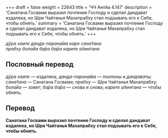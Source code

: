 +++
draft = false
weight = 22643
title = 'ЧЧ Антйа 4.147'
description = 'Санатана Госвами выразил почтение Господу и сделал дандават издалека, но Шри Чайтанья Махапрабху стал подзывать его к Себе, чтобы обнять.'
summary = 'Санатана Госвами выразил почтение Господу и сделал дандават издалека, но Шри Чайтанья Махапрабху стал подзывать его к Себе, чтобы обнять.'
+++

_дӯра хаите дан̣д̣а-паран̣а̄ма каре сана̄тана  
прабху бола̄йа ба̄ра ба̄ра карите а̄лин̇гана_

## Пословный перевод

_дӯра_ _хаите_ — издалека; _дан̣д̣а_\-_паран̣а̄ма_ — поклоны и _дандаваты_; _сана̄тана_ — Санатана Госвами; _прабху_ — Шри Чайтанья Махапрабху; _бола̄йа_ — зовет; _ба̄ра_ _ба̄ра_ — снова и снова; _карите_ _а̄лин̇гана_ — чтобы обнять.

## Перевод

**Санатана Госвами выразил почтение Господу и сделал дандават издалека, но Шри Чайтанья Махапрабху стал подзывать его к Себе, чтобы обнять.**
